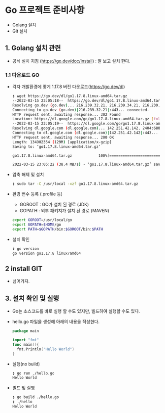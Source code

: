 # Go 프로젝트 준비사항

- Golang 설치
- Git 설치

## 1. Golang 설치 관련

- 공식 설치 지침 (<https://go.dev/doc/install>) : 잘 보고 설치 한다.
  
### 1.1 다운로드 GO

- 각자 개발환경에 맞게 1.17.8 버전 다운로드(<https://go.dev/dl>)

    ```sh
    ❯ wget https://go.dev/dl/go1.17.8.linux-amd64.tar.gz
    --2022-03-15 23:05:18--  https://go.dev/dl/go1.17.8.linux-amd64.tar.gz
    Resolving go.dev (go.dev)... 216.239.32.21, 216.239.34.21, 216.239.36.21, ...
    Connecting to go.dev (go.dev)|216.239.32.21|:443... connected.
    HTTP request sent, awaiting response... 302 Found
    Location: https://dl.google.com/go/go1.17.8.linux-amd64.tar.gz [following]
    --2022-03-15 23:05:19--  https://dl.google.com/go/go1.17.8.linux-amd64.tar.gz
    Resolving dl.google.com (dl.google.com)... 142.251.42.142, 2404:6800:4004:821::200e
    Connecting to dl.google.com (dl.google.com)|142.251.42.142|:443... connected.
    HTTP request sent, awaiting response... 200 OK
    Length: 134902354 (129M) [application/x-gzip]
    Saving to: ‘go1.17.8.linux-amd64.tar.gz’

    go1.17.8.linux-amd64.tar.gz            100%[=========================================================================>] 128.65M  40.1MB/s    in 3.3s    

    2022-03-15 23:05:22 (38.4 MB/s) - ‘go1.17.8.linux-amd64.tar.gz’ saved [134902354/134902354]
    ```

- 압축 해제 및 설치
  
  ```sh
  ❯ sudo tar -C /usr/local -xzf go1.17.8.linux-amd64.tar.gz
  ```

- 환경 변수 등록 (.profile 등)
  - GOROOT : GO가 설치 된 경로 (JDK)
  - GOPATH : 외부 패키지가 설치 된 경로 (MAVEN)
  
  ```sh
  export GOROOT=/usr/local/go
  export GOPATH=$HOME/go
  export PATH=$GOPATH/bin:$GOROOT/bin:$PATH
  ```

- 설치 확인

  ```sh
  ❯ go version
  go version go1.17.8 linux/amd64
  ```

## 2 install GIT

- 넘어가자.

## 3. 설치 확인 및 실행

- Go는 소스코드를 바로 실행 할 수도 있지만, 빌드하여 실행할 수도 있다.

- hello.go 파일을 생성해 아래의 내용을 작성한다.
  
  ```go
  package main
  
  import "fmt"
  func main(){
    fmt.Println("Hello World")
  }
  ```

- 실행(no build)
  
  ```sh
  ❯ go run ./hello.go
  Hello World
  ```

- 빌드 및 실행
  
  ```sh
  ❯ go build ./hello.go
  ❯ ./hello
  Hello World
  ```
  